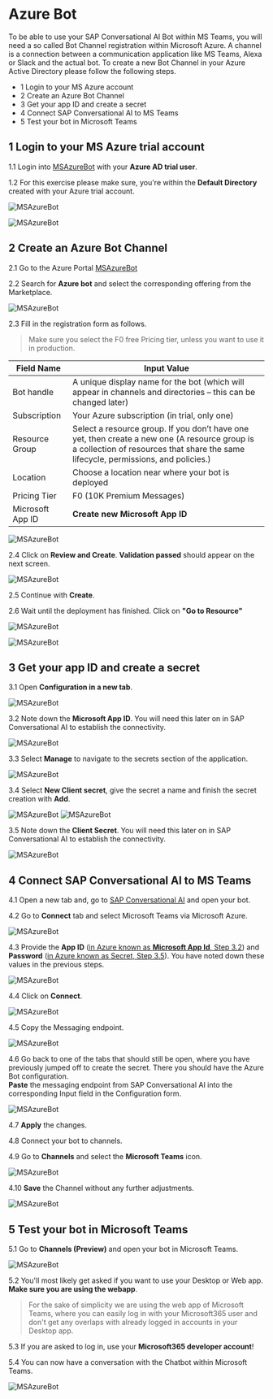 # Azure Bot

To be able to use your SAP Conversational AI Bot within MS Teams, you will need a so called Bot Channel registration within Microsoft Azure. A channel is a connection between a communication application like MS Teams, Alexa or Slack and the actual bot. To create a new Bot Channel in your Azure Active Directory please follow the following steps.

- 1 Login to your MS Azure account
- 2 Create an Azure Bot Channel
- 3 Get your app ID and create a secret
- 4 Connect SAP Conversational AI to MS Teams
- 5 Test your bot in Microsoft Teams

## 1 Login to your MS Azure trial account

1.1 Login into [MSAzureBot](https://portal.azure.com/#home) with your **Azure AD trial user**. 

1.2 For this exercise please make sure, you're within the **Default Directory** created with your Azure trial account.

![MSAzureBot](./images/mab005.png)

![MSAzureBot](./images/mab010.png)

## 2 Create an Azure Bot Channel

2.1 Go to the Azure Portal [MSAzureBot](https://portal.azure.com/#home)

2.2 Search for **Azure bot** and select the corresponding offering from the Marketplace.

![MSAzureBot](./images/mab020.png)

2.3  Fill in the registration form as follows.

> Make sure you select the F0 free Pricing tier, unless you want to use it in production.

| Field Name       | Input Value                                                                                                                                                                          |
| ---------------- | ------------------------------------------------------------------------------------------------------------------------------------------------------------------------------------ |
| Bot handle       | A unique display name for the bot (which will appear in channels and directories – this can be changed later)                                                                        |
| Subscription     | Your Azure subscription (in  trial, only one)                                                                                                                                        |
| Resource Group   | Select a resource group. If you don’t have one yet,  then create a new one (A resource group is a collection of resources that share the same lifecycle, permissions, and policies.) |
| Location         | Choose a location near where your bot is deployed                                                                                                                                    |
| Pricing Tier     | F0 (10K Premium Messages)                                                                                                                                                            |
| Microsoft App ID | **Create new Microsoft App ID**                                                                                                                                                      |

![MSAzureBot](./images/mab030.png)

2.4 Click on **Review and Create**. **Validation passed** should appear on the next screen.

![MSAzureBot](./images/mab040.png)

2.5 Continue with **Create**. 

2.6 Wait until the deployment has finished. Click on **"Go to Resource"**

![MSAzureBot](./images/mab050.png)

![MSAzureBot](./images/mab060.png)


## 3 Get your app ID and create a secret

3.1 Open **Configuration in a new tab**.

![MSAzureBot](./images/mab070.png)

3.2 <a name="appid">Note down the **Microsoft App ID**.</a> You will need this later on in SAP Conversational AI to establish the connectivity.

![MSAzureBot](./images/mab080.png)

3.3 Select **Manage** to navigate to the secrets section of the application.

![MSAzureBot](./images/mab080.png)

3.4 Select **New Client secret**, give the secret a name and finish the secret creation with **Add**.

![MSAzureBot](./images/mab090.png)
![MSAzureBot](./images/mab100.png)

3.5 <a name="secret">Note down the **Client Secret**.</a> You will need this later on in SAP Conversational AI to establish the connectivity.

![MSAzureBot](./images/mab110.png)


## 4 Connect SAP Conversational AI  to MS Teams

4.1 Open a new tab and, go to [SAP Conversational AI](https://cai.tools.sap/) and open your bot.

4.2 Go to **Connect** tab and select Microsoft Teams via Microsoft Azure.

![MSAzureBot](./images/mab120.png)

4.3 Provide the **App ID** ([in Azure known as **Microsoft App Id**, Step 3.2](#appid)) and **Password** ([in Azure known as Secret, Step 3.5](#secret)). You have noted down these values in the previous steps. 

![MSAzureBot](./images/mab130.png)

4.4 Click on **Connect**.

![MSAzureBot](./images/mab140.png)

4.5 Copy the Messaging endpoint.

![MSAzureBot](./images/mab150.png)

4.6 Go back to one of the tabs that should still be open, where you have previously jumped off to create the secret. There you should have the Azure Bot configuration. </br> 
**Paste** the messaging endpoint from SAP Conversational AI into the corresponding Input field in the Configuration form.

![MSAzureBot](./images/mab160.png)

4.7 **Apply** the changes.

4.8 Connect your bot to channels.

4.9 Go to **Channels** and select the **Microsoft Teams** icon.

![MSAzureBot](./images/mab170.png)

4.10 **Save** the Channel without any further adjustments.

![MSAzureBot](./images/mab180.png)

## 5 Test your bot in Microsoft Teams

5.1 Go to **Channels (Preview)** and open your bot in Microsoft Teams.

![MSAzureBot](./images/mab190.png)

5.2 You'll most likely get asked if you want to use your Desktop or Web app. **Make sure you are using the webapp**. 

   > For the sake of simplicity we are using the web app of Microsoft Teams, where you can easily log in with your Microsoft365 user and don't get any overlaps with already logged in accounts in your Desktop app. 

5.3 If you are asked to log in, use your **Microsoft365 developer account**!

5.4 You can now have a conversation with the Chatbot within Microsoft Teams. 

![MSAzureBot](./images/mab200.png)
